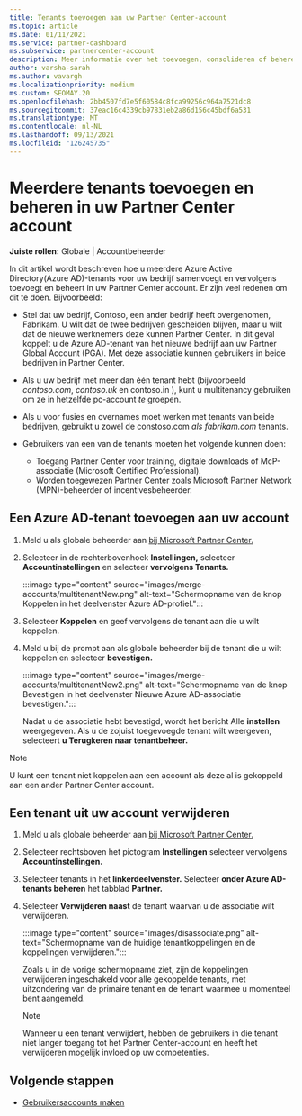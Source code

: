 ```yaml
---
title: Tenants toevoegen aan uw Partner Center-account
ms.topic: article
ms.date: 01/11/2021
ms.service: partner-dashboard
ms.subservice: partnercenter-account
description: Meer informatie over het toevoegen, consolideren of beheren van meerdere Azure AD-tenants in uw Partner Center-account en ontdek waarom u dit zou willen doen.
author: varsha-sarah
ms.author: vavargh
ms.localizationpriority: medium
ms.custom: SEOMAY.20
ms.openlocfilehash: 2bb4507fd7e5f60584c8fca99256c964a7521dc8
ms.sourcegitcommit: 37eac16c4339cb97831eb2a86d156c45bdf6a531
ms.translationtype: MT
ms.contentlocale: nl-NL
ms.lasthandoff: 09/13/2021
ms.locfileid: "126245735"
---
```

# <a name="add-and-manage-multiple-tenants-in-your-partner-center-account"></a>Meerdere tenants toevoegen en beheren in uw Partner Center account


**Juiste rollen:** Globale | Accountbeheerder

In dit artikel wordt beschreven hoe u meerdere Azure Active Directory(Azure AD)-tenants voor uw bedrijf samenvoegt en vervolgens toevoegt en beheert in uw Partner Center account. Er zijn veel redenen om dit te doen. Bijvoorbeeld:

- Stel dat uw bedrijf, Contoso, een ander bedrijf heeft overgenomen, Fabrikam. U wilt dat de twee bedrijven gescheiden blijven, maar u wilt dat de nieuwe werknemers deze kunnen Partner Center. In dit geval koppelt u de Azure AD-tenant van het nieuwe bedrijf aan uw Partner Global Account (PGA). Met deze associatie kunnen gebruikers in beide bedrijven in Partner Center.

- Als u uw bedrijf met meer dan één tenant hebt (bijvoorbeeld *contoso.com*, *contoso.uk* en contoso.in ), kunt u multitenancy gebruiken om ze in hetzelfde pc-account *te* groepen.

- Als u voor fusies en overnames moet werken met tenants van beide bedrijven, gebruikt u zowel de constoso.com *als* *fabrikam.com* tenants.

- Gebruikers van een van de tenants moeten het volgende kunnen doen:
    * Toegang Partner Center voor training, digitale downloads of McP-associatie (Microsoft Certified Professional).
    * Worden toegewezen Partner Center zoals Microsoft Partner Network (MPN)-beheerder of incentivesbeheerder.

## <a name="add-an-azure-ad-tenant-to-your-account"></a>Een Azure AD-tenant toevoegen aan uw account

1. Meld u als globale beheerder aan [bij Microsoft Partner Center.](https://partner.microsoft.com/dashboard)

1. Selecteer in de rechterbovenhoek **Instellingen,** selecteer **Accountinstellingen** en selecteer **vervolgens Tenants.**
 
   :::image type="content" source="images/merge-accounts/multitenantNew.png" alt-text="Schermopname van de knop Koppelen in het deelvenster Azure AD-profiel."::: 

1. Selecteer **Koppelen** en geef vervolgens de tenant aan die u wilt koppelen.

1. Meld u bij de prompt aan als globale beheerder bij de tenant die u wilt koppelen en selecteer **bevestigen.** 

   :::image type="content" source="images/merge-accounts/multitenantNew2.png" alt-text="Schermopname van de knop Bevestigen in het deelvenster Nieuwe Azure AD-associatie bevestigen."::: 

   Nadat u de associatie hebt bevestigd, wordt het bericht Alle **instellen** weergegeven. Als u de zojuist toegevoegde tenant wilt weergeven, selecteert **u Terugkeren naar tenantbeheer.** 
 
>[!NOTE]
>U kunt een tenant niet koppelen aan een account als deze al is gekoppeld aan een ander Partner Center account.


## <a name="remove-a-tenant-from-your-account"></a>Een tenant uit uw account verwijderen
 
1. Meld u als globale beheerder aan [bij Microsoft Partner Center.](https://partner.microsoft.com/dashboard)

1. Selecteer rechtsboven het pictogram **Instellingen** selecteer vervolgens **Accountinstellingen.**

1. Selecteer tenants in het **linkerdeelvenster.** Selecteer **onder Azure AD-tenants beheren** het tabblad **Partner.**
 
1. Selecteer **Verwijderen naast** de tenant waarvan u de associatie wilt verwijderen.

   :::image type="content" source="images/disassociate.png" alt-text="Schermopname van de huidige tenantkoppelingen en de koppelingen verwijderen.":::

   Zoals u in de vorige  schermopname ziet, zijn de koppelingen verwijderen ingeschakeld voor alle gekoppelde tenants, met uitzondering van de primaire tenant en de tenant waarmee u momenteel bent aangemeld. 

   > [!NOTE]   
   > Wanneer u een tenant verwijdert, hebben de gebruikers in die tenant niet langer toegang tot het Partner Center-account en heeft het verwijderen mogelijk invloed op uw competenties. 

## <a name="next-steps"></a>Volgende stappen

- [Gebruikersaccounts maken](create-user-accounts-and-set-permissions.md)






